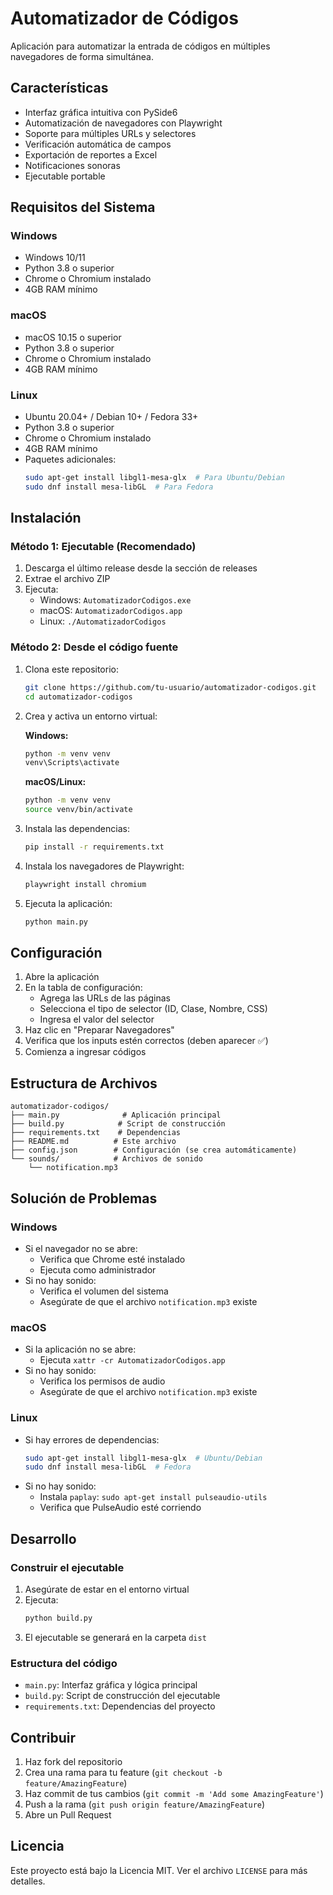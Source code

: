 # Automatizador de Códigos

Aplicación para automatizar la entrada de códigos en múltiples navegadores de forma simultánea.

## Características

- Interfaz gráfica intuitiva con PySide6
- Automatización de navegadores con Playwright
- Soporte para múltiples URLs y selectores
- Verificación automática de campos
- Exportación de reportes a Excel
- Notificaciones sonoras
- Ejecutable portable

## Requisitos del Sistema

### Windows

- Windows 10/11
- Python 3.8 o superior
- Chrome o Chromium instalado
- 4GB RAM mínimo

### macOS

- macOS 10.15 o superior
- Python 3.8 o superior
- Chrome o Chromium instalado
- 4GB RAM mínimo

### Linux

- Ubuntu 20.04+ / Debian 10+ / Fedora 33+
- Python 3.8 o superior
- Chrome o Chromium instalado
- 4GB RAM mínimo
- Paquetes adicionales:
  ```bash
  sudo apt-get install libgl1-mesa-glx  # Para Ubuntu/Debian
  sudo dnf install mesa-libGL  # Para Fedora
  ```

## Instalación

### Método 1: Ejecutable (Recomendado)

1. Descarga el último release desde la sección de releases
2. Extrae el archivo ZIP
3. Ejecuta:
   - Windows: `AutomatizadorCodigos.exe`
   - macOS: `AutomatizadorCodigos.app`
   - Linux: `./AutomatizadorCodigos`

### Método 2: Desde el código fuente

1. Clona este repositorio:

   ```bash
   git clone https://github.com/tu-usuario/automatizador-codigos.git
   cd automatizador-codigos
   ```

2. Crea y activa un entorno virtual:

   **Windows:**

   ```bash
   python -m venv venv
   venv\Scripts\activate
   ```

   **macOS/Linux:**

   ```bash
   python -m venv venv
   source venv/bin/activate
   ```

3. Instala las dependencias:

   ```bash
   pip install -r requirements.txt
   ```

4. Instala los navegadores de Playwright:

   ```bash
   playwright install chromium
   ```

5. Ejecuta la aplicación:
   ```bash
   python main.py
   ```

## Configuración

1. Abre la aplicación
2. En la tabla de configuración:
   - Agrega las URLs de las páginas
   - Selecciona el tipo de selector (ID, Clase, Nombre, CSS)
   - Ingresa el valor del selector
3. Haz clic en "Preparar Navegadores"
4. Verifica que los inputs estén correctos (deben aparecer ✅)
5. Comienza a ingresar códigos

## Estructura de Archivos

```
automatizador-codigos/
├── main.py              # Aplicación principal
├── build.py            # Script de construcción
├── requirements.txt    # Dependencias
├── README.md          # Este archivo
├── config.json        # Configuración (se crea automáticamente)
└── sounds/            # Archivos de sonido
    └── notification.mp3
```

## Solución de Problemas

### Windows

- Si el navegador no se abre:
  - Verifica que Chrome esté instalado
  - Ejecuta como administrador
- Si no hay sonido:
  - Verifica el volumen del sistema
  - Asegúrate de que el archivo `notification.mp3` existe

### macOS

- Si la aplicación no se abre:
  - Ejecuta `xattr -cr AutomatizadorCodigos.app`
- Si no hay sonido:
  - Verifica los permisos de audio
  - Asegúrate de que el archivo `notification.mp3` existe

### Linux

- Si hay errores de dependencias:
  ```bash
  sudo apt-get install libgl1-mesa-glx  # Ubuntu/Debian
  sudo dnf install mesa-libGL  # Fedora
  ```
- Si no hay sonido:
  - Instala `paplay`: `sudo apt-get install pulseaudio-utils`
  - Verifica que PulseAudio esté corriendo

## Desarrollo

### Construir el ejecutable

1. Asegúrate de estar en el entorno virtual
2. Ejecuta:
   ```bash
   python build.py
   ```
3. El ejecutable se generará en la carpeta `dist`

### Estructura del código

- `main.py`: Interfaz gráfica y lógica principal
- `build.py`: Script de construcción del ejecutable
- `requirements.txt`: Dependencias del proyecto

## Contribuir

1. Haz fork del repositorio
2. Crea una rama para tu feature (`git checkout -b feature/AmazingFeature`)
3. Haz commit de tus cambios (`git commit -m 'Add some AmazingFeature'`)
4. Push a la rama (`git push origin feature/AmazingFeature`)
5. Abre un Pull Request

## Licencia

Este proyecto está bajo la Licencia MIT. Ver el archivo `LICENSE` para más detalles.
